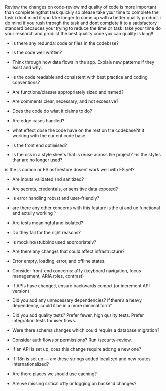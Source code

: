 Review the changes on code-review.md
quality of code is more important than completeingthat task quickly so please take your time to complete the task i dont mind if you take longer to come up with a better quality product. i do mind if you rush through the task and dont complete it to a satisfactory standard becauces your trying to reduce the time on task. take your time do your research and product the best quality code you can quality is king!!

- is there any redundat code or files in the codebase?
- is the code well written?
- Think through how data flows in the app. Explain new patterns if they exist and why.

- Is the code readable and consistent with best practice and coding conventions?
- Are functions/classes appropriately sized and named?
- Are comments clear, necessary, and not excessive?

- Does the code do what it claims to do?
- Are edge cases handled?
- what effect dose the code have on the rest on the codebase?it it working with the current code base.
- is the front end optimised? 
- is the css in a style sheets that is reuse across the project? 
-is the styles thar are no longer used?

is the js comon or ES as firestore dosent work well with ES yet?

- Are inputs validated and sanitized?
- Are secrets, credentials, or sensitive data exposed?
- Is error handling robust and user-friendly?
- are there any other concerns with this feature is the ui and ux functional and actully working ?
- Are tests meaningful and isolated?
- Do they fail for the right reasons?
- Is mocking/stubbing used appropriately?


- Are there any changes that could affect infrastructure?
- Error empty, loading, error, and offline states.
- Consider front-end concerns: a11y (keyboard navigation, focus management, ARIA roles, contrast)
- If APIs have changed, ensure backwards compat (or increment API version)
- Did you add any unnecessary dependencies? If there’s a heavy dependency, could it be in a more minimal form?
- Did you add quality tests? Prefer fewer, high quality tests. Prefer integration tests for user flows.
- Were there schema changes which could require a database migration?
- Consider auth flows or permissions? Run /security-review.
- If an API is set up, does this change require adding a new one?
- If i18n is set up — are these strings added localized and new routes internationalized?
- Are there places we should use caching?
- Are we missing critical o11y or logging on backend changes?
